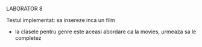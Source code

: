 LABORATOR 8 

Testul implementat: sa insereze inca un film

+ la clasele pentru genre este aceasi abordare ca la movies, urmeaza sa le completez
